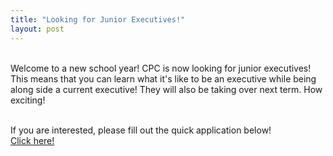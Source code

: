 ```yaml
---
title: "Looking for Junior Executives!"
layout: post
---
```


<div class="col-md-12">
<br>
Welcome to a new school year! CPC is now looking for junior executives! This means that you can learn what it's like to be an executive while being along side a current executive! They will also be taking over next term. How exciting!
<br>
<p>
<br>
If you are interested, please fill out the quick application below!
<br>

<a class="btn btn-info btn-md" href="https://goo.gl/forms/42fLJhkXBxJ5ie5f1" role="button" target="_blank">
Click here!
</a>

<br>
<p>
</div>
